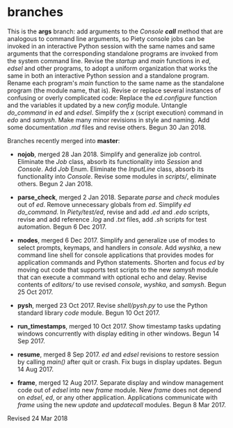 
branches
========

This is the **args** branch: add arguments to the *Console* *__call__*
method that are analogous to command line arguments, so Piety console
jobs can be invoked in an interactive Python session with the same
names and same arguments that the corresponding standalone programs
are invoked from the system command line.  Revise the *startup* and
*main* functions in *ed*, *edsel* and other programs, to adopt a
uniform organization that works the same in both an interactive Python
session and a standalone program.  Rename each program's *main*
function to the same name as the standalone program (the module name,
that is).  Revise or replace several instances of confusing or overly
complicated code: Replace the *ed.configure* function and the
variables it updated by a new *config* module.  Untangle *do_command*
in *ed* and *edsel*.  Simplify the *x* (script execution) command in
*edo* and *samysh*.  Make many minor revisions in style and naming.
Add some documentation *.md* files and revise others.  Begun 30 Jan
2018.

Branches recently merged into **master**:

- **nojob**, merged 28 Jan 2018.  Simplify and generalize job control.
Eliminate the *Job* class, absorb its functionality into *Session* and
*Console*.  Add *Job* Enum.  Eliminate the *InputLine* class, absorb its
functionality into *Console*.  Revise some modules in *scripts/*,
eliminate others.  Begun 2 Jan 2018.

- **parse_check**, merged 2 Jan 2018.  Separate *parse* and *check*
modules out of *ed*.  Remove unnecessary globals from *ed*.  Simplify
*ed* *do_command*.  In *Piety/test/ed*, revise and add *.ed* and
*.edo* scripts, revise and add reference *.log* and *.txt* files, add
*.sh* scripts for test automation.  Begun 6 Dec 2017.

- **modes**, merged 6 Dec 2017.  Simplify and generalize use of modes to
select prompts, keymaps, and handlers in *console*.  Add *wyshka*, a
new command line shell for console applications that provides modes
for application commands and Python statements.  Shorten and focus
*ed* by moving out code that supports test scripts to the new *samysh*
module that can execute a command with optional echo and delay.
Revise contents of *editors/* to use revised *console*, *wyshka*, and
*samysh*.  Begun 25 Oct 2017.

- **pysh**, merged 23 Oct 2017.  Revise *shell/pysh.py* to use the Python
standard library *code* module.  Begun 10 Oct 2017.

- **run_timestamps**, merged 10 Oct 2017.  Show timestamp tasks updating
windows concurrently with display editing in other windows.  Begun 14
Sep 2017.

- **resume**, merged 8 Sep 2017. *ed* and *edsel* revisions to restore
    session by calling *main()* after quit or crash.  Fix bugs in
    display updates.  Begun 14 Aug 2017.

- **frame**, merged 12 Aug 2017. Separate display and window
    management code out of *edsel* into new *frame* module.  New
    *frame* does not depend on *edsel*, *ed*, or any other
    application.  Applications communicate with *frame* using the new
    *update* and *updatecall* modules.  Begun 8 Mar 2017.

Revised 24 Mar 2018
